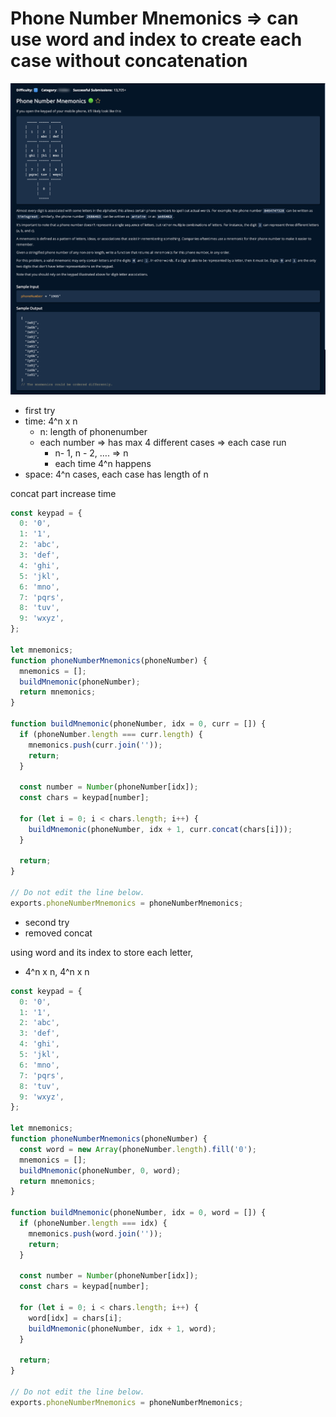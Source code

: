 # Phone Number Mnemonics ⇒ can use word and index to create each case without concatenation

![](<../../../.gitbook/assets/Screenshot 2023-01-25 at 0.30.03.png>)



* first try
* time: 4^n x n
  * n: length of phonenumber
  * each number ⇒ has max 4 different cases ⇒ each case run
    * n- 1, n - 2, …. ⇒ n
    * each time 4^n happens
* space: 4^n cases, each case has length of n

concat part increase time

```jsx
const keypad = {
  0: '0',
  1: '1',
  2: 'abc',
  3: 'def',
  4: 'ghi',
  5: 'jkl',
  6: 'mno',
  7: 'pqrs',
  8: 'tuv',
  9: 'wxyz',
};

let mnemonics;
function phoneNumberMnemonics(phoneNumber) {
  mnemonics = [];
  buildMnemonic(phoneNumber);
  return mnemonics;
}

function buildMnemonic(phoneNumber, idx = 0, curr = []) {
  if (phoneNumber.length === curr.length) {
    mnemonics.push(curr.join(''));
    return;
  }

  const number = Number(phoneNumber[idx]);
  const chars = keypad[number];

  for (let i = 0; i < chars.length; i++) {
    buildMnemonic(phoneNumber, idx + 1, curr.concat(chars[i]));
  }

  return;
}

// Do not edit the line below.
exports.phoneNumberMnemonics = phoneNumberMnemonics;
```

* second try
* removed concat

using word and its index to store each letter,

* 4^n x n, 4^n x n

```jsx
const keypad = {
  0: '0',
  1: '1',
  2: 'abc',
  3: 'def',
  4: 'ghi',
  5: 'jkl',
  6: 'mno',
  7: 'pqrs',
  8: 'tuv',
  9: 'wxyz',
};

let mnemonics;
function phoneNumberMnemonics(phoneNumber) {
  const word = new Array(phoneNumber.length).fill('0');
  mnemonics = [];
  buildMnemonic(phoneNumber, 0, word);
  return mnemonics;
}

function buildMnemonic(phoneNumber, idx = 0, word = []) {
  if (phoneNumber.length === idx) {
    mnemonics.push(word.join(''));
    return;
  }

  const number = Number(phoneNumber[idx]);
  const chars = keypad[number];

  for (let i = 0; i < chars.length; i++) {
    word[idx] = chars[i];
    buildMnemonic(phoneNumber, idx + 1, word);
  }

  return;
}

// Do not edit the line below.
exports.phoneNumberMnemonics = phoneNumberMnemonics;
```
